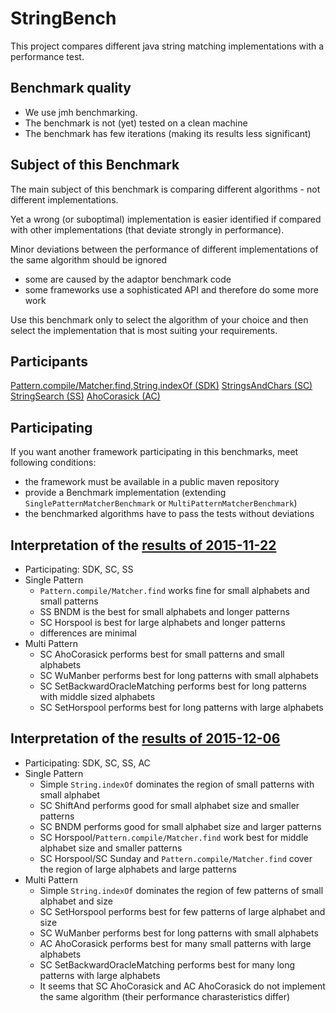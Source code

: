StringBench
===============
This project compares different java string matching implementations with a performance test.

Benchmark quality
-----------------
* We use jmh benchmarking.
* The benchmark is not (yet) tested on a clean machine
* The benchmark has few iterations (making its results less significant)

Subject of this Benchmark
-------------------------
The main subject of this benchmark is comparing different algorithms - not different implementations.

Yet a wrong (or suboptimal) implementation is easier identified if compared with other implementations (that deviate strongly in performance).

Minor deviations between the performance of different implementations of the same algorithm should be ignored
* some are caused by the adaptor benchmark code
* some frameworks use a sophisticated API and therefore do some more work

Use this benchmark only to select the algorithm of your choice and then select the implementation that is most suiting your requirements.  

Participants
------------
[Pattern.compile/Matcher.find,String.indexOf (SDK)](https://docs.oracle.com/javase/7/docs/api/java/util/regex/Pattern.html)
[StringsAndChars (SC)](https://github.com/almondtools/stringsandchars)
[StringSearch (SS)](http://johannburkard.de/software/stringsearch/)
[AhoCorasick (AC)](https://github.com/robert-bor/aho-corasick)

Participating
-------------
If you want another framework participating in this benchmarks, meet following conditions:
* the framework must be available in a public maven repository
* provide a Benchmark implementation (extending `SinglePatternMatcherBenchmark` or `MultiPatternMatcherBenchmark`)
* the benchmarked algorithms have to pass the tests without deviations 


Interpretation of the [results of 2015-11-22](result-2015-11-22)
-------------------------------------------
* Participating: SDK, SC, SS
* Single Pattern
  * `Pattern.compile/Matcher.find` works fine for small alphabets and small patterns
  * SS BNDM is the best for small alphabets and longer patterns
  * SC Horspool is best for large alphabets and longer patterns
  * differences are minimal
* Multi Pattern
  * SC AhoCorasick performs best for small patterns and small alphabets
  * SC WuManber performs best for long patterns with small alphabets
  * SC SetBackwardOracleMatching performs best for long patterns with middle sized alphabets
  * SC SetHorspool performs best for long patterns with large alphabets
  
Interpretation of the [results of 2015-12-06](result-2015-12-06)
-------------------------------------------
* Participating: SDK, SC, SS, AC
* Single Pattern
  * Simple `String.indexOf` dominates the region of small patterns with small alphabet
  * SC ShiftAnd performs good for small alphabet size and smaller patterns
  * SC BNDM performs good for small alphabet size and larger patterns
  * SC Horspool/`Pattern.compile/Matcher.find` work best for middle alphabet size and smaller patterns
  * SC Horspool/SC Sunday and `Pattern.compile/Matcher.find` cover the region of large alphabets and large patterns
* Multi Pattern
  * Simple `String.indexOf` dominates the region of few patterns of small alphabet and size
  * SC SetHorspool performs best for few patterns of large alphabet and size
  * SC WuManber performs best for long patterns with small alphabets
  * AC AhoCorasick performs best for many small patterns with large alphabets
  * SC SetBackwardOracleMatching performs best for many long patterns with large alphabets
  * It seems that SC AhoCorasick and AC AhoCorasick do not implement the same algorithm (their performance charasteristics differ) 
  
